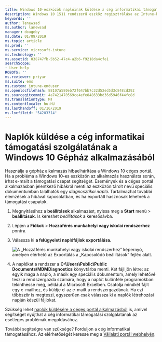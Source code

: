 ```yaml
---
title: Windows 10-eszközök naplóinak küldése a cég informatikai támogatási szolgálatának | Microsoft Docs
description: Windows 10 1511 rendszerű eszköz regisztrálása az Intune-ban
keywords: ''
author: lenewsad
ms.author: lanewsad
manager: dougeby
ms.date: 01/09/2019
ms.topic: article
ms.prod: ''
ms.service: microsoft-intune
ms.technology: ''
ms.assetid: 038747fb-5b52-47c4-a2b6-f9218da4cfe1
searchScope:
- User help
ROBOTS: ''
ms.reviewer: priyar
ms.suite: ems
ms.custom: intune-enduser
ms.openlocfilehash: 88107a580eb72f647bb7c32d52ed5d3c848cd392
ms.sourcegitcommit: 4a7421470569ce4efe848633bd36d5946f44fc8d
ms.translationtype: MT
ms.contentlocale: hu-HU
ms.lasthandoff: 01/10/2019
ms.locfileid: "54203314"
---
```

# <a name="send-logs-to-your-company-support-from-the-settings-app-for-windows-10"></a>Naplók küldése a cég informatikai támogatási szolgálatának a Windows 10 Gépház alkalmazásából

Használja a gépház alkalmazás hibaelhárítása a Windows 10 céges portál. Ha a probléma a Windows 10-es eszközön az alkalmazás használata során, írhat e-mailt a támogatási csapat segítségét. Események és a céges portál alkalmazásban jelentkező hibákról menti az eszközön tárolt nevű speciális dokumentumban találhatók egy _diagnosztikai napló_. Tartalmazhat további elemzések a hibával kapcsolatban, és ha exportált hasznosak lehetnek a támogatási csapatok.

1. Megnyitásához a **beállítások** alkalmazást, nyissa meg a **Start** menü > **beállítások**. Is kereshet *beállítások* a keresősávba.
2. Lépjen a **Fiókok** > **Hozzáférés munkahelyi vagy iskolai rendszerhez** pontra.
3. Válassza ki **a felügyeleti naplófájlok exportálása**.

   ![A „Hozzáférés munkahelyi vagy iskolai rendszerhez” képernyő, amelyen elérhető az Exportálás a „Kapcsolódó beállítások” fejléc alatt.](./media/w10-export-logs.png)

4. A naplókat a rendszer a **C:\Users\Public\Public Documents\MDMDiagnostics** könyvtárba menti. Két fájl jön létre: az egyik maga a napló, a másik egy speciális dokumentum, amely lehetővé teszi a rendszergazda számára, hogy a naplót különféle programokban tekinthesse meg, például a Microsoft Excelben. Csatolja mindkét fájlt egy e-mailhez, és küldje el az e-mailt a rendszergazdának. Ha ezt többször is megteszi, egyszerűen csak válassza ki a naplók létrehozási napján készül fájlokat. 

Szükség lehet [naplók küldésére a céges portál alkalmazásból](send-logs-to-your-it-admin-cp-windows.md) is, amivel segítséget nyújthat a cég informatikai támogatási szolgálatának az esetleges problémák megoldásához. 

További segítségre van szüksége? Forduljon a cég informatikai támogatásához. Az elérhetőségét keresse meg a [Vállalati portál webhelyén](https://go.microsoft.com/fwlink/?linkid=2010980).
